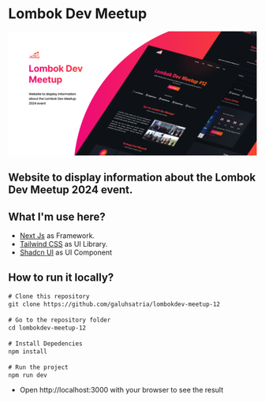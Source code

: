 # Lombok Dev Meetup

![Lombok Dev Meetup](https://github.com/galuhsatria/lombokdev-meetup-12/blob/30498c6f3dd91a580e583b3554d4ec3d0e20db95/public/images/Cover.png)

Website to display information about the Lombok Dev Meetup 2024 event.
---

## What I'm use here?

- [Next Js](https://nextjs.org/) as Framework.
- [Tailwind CSS](https://tailwindcss.com/) as UI Library.
- [Shadcn UI](https://ui.shadcn.com/) as UI Component

## How to run it locally?
```
# Clone this repository
git clone https://github.com/galuhsatria/lombokdev-meetup-12

# Go to the repository folder
cd lombokdev-meetup-12

# Install Depedencies
npm install

# Run the project
npm run dev
```

* Open http://localhost:3000 with your browser to see the result

